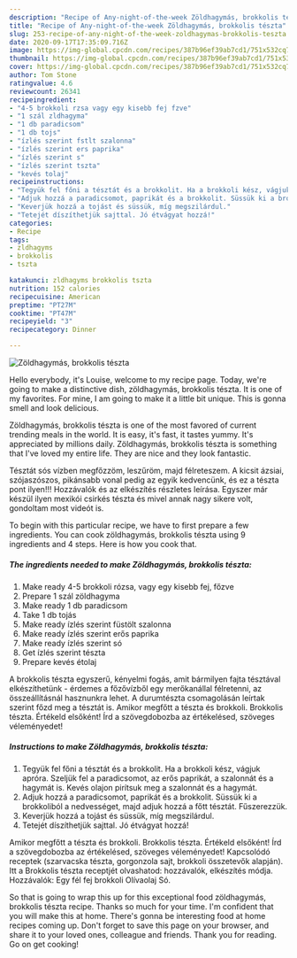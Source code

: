 ```yaml
---
description: "Recipe of Any-night-of-the-week Zöldhagymás, brokkolis tészta"
title: "Recipe of Any-night-of-the-week Zöldhagymás, brokkolis tészta"
slug: 253-recipe-of-any-night-of-the-week-zoldhagymas-brokkolis-teszta
date: 2020-09-17T17:35:09.716Z
image: https://img-global.cpcdn.com/recipes/387b96ef39ab7cd1/751x532cq70/zoldhagymas-brokkolis-teszta-recept-foto.jpg
thumbnail: https://img-global.cpcdn.com/recipes/387b96ef39ab7cd1/751x532cq70/zoldhagymas-brokkolis-teszta-recept-foto.jpg
cover: https://img-global.cpcdn.com/recipes/387b96ef39ab7cd1/751x532cq70/zoldhagymas-brokkolis-teszta-recept-foto.jpg
author: Tom Stone
ratingvalue: 4.6
reviewcount: 26341
recipeingredient:
- "4-5 brokkoli rzsa vagy egy kisebb fej fzve"
- "1 szál zldhagyma"
- "1 db paradicsom"
- "1 db tojs"
- "ízlés szerint fstlt szalonna"
- "ízlés szerint ers paprika"
- "ízlés szerint s"
- "ízlés szerint tszta"
- "kevés tolaj"
recipeinstructions:
- "Tegyük fel főni a tésztát és a brokkolit. Ha a brokkoli kész, vágjuk apróra. Szeljük fel a paradicsomot, az erős paprikát, a szalonnát és a hagymát is. Kevés olajon pirítsuk meg a szalonnát és a hagymát."
- "Adjuk hozzá a paradicsomot, paprikát és a brokkolit. Süssük ki a brokkoliból a nedvességet, majd adjuk hozzá a főtt tésztát. Fűszerezzük."
- "Keverjük hozzá a tojást és süssük, míg megszilárdul."
- "Tetejét díszíthetjük sajttal. Jó étvágyat hozzá!"
categories:
- Recipe
tags:
- zldhagyms
- brokkolis
- tszta

katakunci: zldhagyms brokkolis tszta 
nutrition: 152 calories
recipecuisine: American
preptime: "PT27M"
cooktime: "PT47M"
recipeyield: "3"
recipecategory: Dinner

---
```



![Zöldhagymás, brokkolis tészta](https://img-global.cpcdn.com/recipes/387b96ef39ab7cd1/751x532cq70/zoldhagymas-brokkolis-teszta-recept-foto.jpg)

Hello everybody, it's Louise, welcome to my recipe page. Today, we're going to make a distinctive dish, zöldhagymás, brokkolis tészta. It is one of my favorites. For mine, I am going to make it a little bit unique. This is gonna smell and look delicious.

Zöldhagymás, brokkolis tészta is one of the most favored of current trending meals in the world. It is easy, it's fast, it tastes yummy. It's appreciated by millions daily. Zöldhagymás, brokkolis tészta is something that I've loved my entire life. They are nice and they look fantastic.

Tésztát sós vízben megfőzzöm, leszűröm, majd félreteszem. A kicsit ázsiai, szójaszószos, pikánsabb vonal pedig az egyik kedvencünk, és ez a tészta pont ilyen!!! Hozzávalók és az elkészítés részletes leírása. Egyszer már készül ilyen mexikói csirkés tészta és mivel annak nagy sikere volt, gondoltam most videót is.


To begin with this particular recipe, we have to first prepare a few ingredients. You can cook zöldhagymás, brokkolis tészta using 9 ingredients and 4 steps. Here is how you cook that.

<!--inarticleads1-->

##### The ingredients needed to make Zöldhagymás, brokkolis tészta:

1. Make ready 4-5 brokkoli rózsa, vagy egy kisebb fej, főzve
1. Prepare 1 szál zöldhagyma
1. Make ready 1 db paradicsom
1. Take 1 db tojás
1. Make ready ízlés szerint füstölt szalonna
1. Make ready ízlés szerint erős paprika
1. Make ready ízlés szerint só
1. Get ízlés szerint tészta
1. Prepare kevés étolaj


A brokkolis tészta egyszerű, kényelmi fogás, amit bármilyen fajta tésztával elkészíthetünk - érdemes a főzővízből egy merőkanállal félretenni, az összeállításnál hasznunkra lehet. A durumtészta csomagolásán leírtak szerint főzd meg a tésztát is. Amikor megfőtt a tészta és brokkoli. Brokkolis tészta. Értékeld elsőként! Írd a szövegdobozba az értékelésed, szöveges véleményedet! 

<!--inarticleads2-->

##### Instructions to make Zöldhagymás, brokkolis tészta:

1. Tegyük fel főni a tésztát és a brokkolit. Ha a brokkoli kész, vágjuk apróra. Szeljük fel a paradicsomot, az erős paprikát, a szalonnát és a hagymát is. Kevés olajon pirítsuk meg a szalonnát és a hagymát.
1. Adjuk hozzá a paradicsomot, paprikát és a brokkolit. Süssük ki a brokkoliból a nedvességet, majd adjuk hozzá a főtt tésztát. Fűszerezzük.
1. Keverjük hozzá a tojást és süssük, míg megszilárdul.
1. Tetejét díszíthetjük sajttal. Jó étvágyat hozzá!


Amikor megfőtt a tészta és brokkoli. Brokkolis tészta. Értékeld elsőként! Írd a szövegdobozba az értékelésed, szöveges véleményedet! Kapcsolódó receptek (szarvacska tészta, gorgonzola sajt, brokkoli összetevők alapján). Itt a Brokkolis tészta receptjét olvashatod: hozzávalók, elkészítés módja. Hozzávalók: Egy fél fej brokkoli Olívaolaj Só. 

So that is going to wrap this up for this exceptional food zöldhagymás, brokkolis tészta recipe. Thanks so much for your time. I'm confident that you will make this at home. There's gonna be interesting food at home recipes coming up. Don't forget to save this page on your browser, and share it to your loved ones, colleague and friends. Thank you for reading. Go on get cooking!
